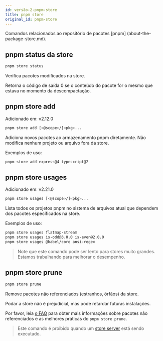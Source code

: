 ```yaml
---
id: versão-2-pnpm-store
title: pnpm store
original_id: pnpm-store
---
```


Comandos relacionados ao repositório de pacotes [pnpm] (about-the-package-store.md).

## pnpm status da store

```sh
pnpm store status
```

Verifica pacotes modificados na store.

Retorna o código de saída 0 se o conteúdo do pacote for o mesmo que estava no momento da descompactação.

## pnpm store add

Adicionado em: v2.12.0

```sh
pnpm store add [<@scope>/]<pkg>...
```

Adiciona novos pacotes ao armazenamento pnpm diretamente.
Não modifica nenhum projeto ou arquivo fora da store.

Exemplos de uso:

```sh
pnpm store add express@4 typescript@2
```

## pnpm store usages

Adicionado em: v2.21.0

```sh
pnpm store usages [<@scope>/]<pkg>...
```

Lista todos os projetos pnpm no sistema de arquivos atual que dependem dos pacotes especificados na store.

Exemplos de uso:

```sh
pnpm store usages flatmap-stream
pnpm store usages is-odd@3.0.0 is-even@2.0.0
pnpm store usages @babel/core ansi-regex
```

> Note que este comando pode ser lento para stores muito grandes.
> Estamos trabalhando para melhorar o desempenho.

## pnpm store prune

```sh
pnpm store prune
```

Remove pacotes não referenciados (estranhos, órfãos) da store.

Podar a store não é prejudicial, mas pode retardar futuras instalações.

Por favor, leia [o FAQ](faq.md#what-does-pnpm-store-prune-do-is-it-harmful) para obter mais informações sobre pacotes não referenciados e as melhores práticas do `pnpm store prune`.

> Este comando é proibido quando um [store server](pnpm-server.md) está sendo executado.